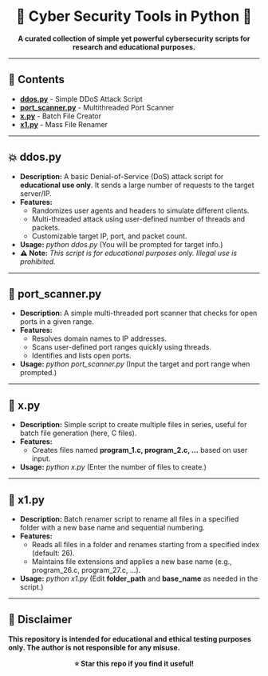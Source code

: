 <h1 align="center">🔐 Cyber Security Tools in Python 🔐</h1>
<p align="center">
  <b>A curated collection of simple yet powerful cybersecurity scripts for research and educational purposes.</b>
</p>

<hr>

<h2>📂 <b>Contents</b></h2>
<ul>
  <li><a href="#ddospy"><b>ddos.py</b></a> - Simple DDoS Attack Script</li>
  <li><a href="#portscannerpy"><b>port_scanner.py</b></a> - Multithreaded Port Scanner</li>
  <li><a href="#xpy"><b>x.py</b></a> - Batch File Creator</li>
  <li><a href="#x1py"><b>x1.py</b></a> - Mass File Renamer</li>
</ul>

<hr>

<h2 id="ddospy">💥 <b>ddos.py</b></h2>
<ul>
  <li><b>Description:</b> A basic Denial-of-Service (DoS) attack script for <b>educational use only</b>. It sends a large number of requests to the target server/IP.</li>
  <li><b>Features:</b>
    <ul>
      <li>Randomizes user agents and headers to simulate different clients.</li>
      <li>Multi-threaded attack using user-defined number of threads and packets.</li>
      <li>Customizable target IP, port, and packet count.</li>
    </ul>
  </li>
  <li><b>Usage:</b> <i>python ddos.py</i> (You will be prompted for target info.)</li>
  <li><b>⚠️ Note:</b> <i>This script is for educational purposes only. Illegal use is prohibited.</i></li>
</ul>

<hr>

<h2 id="portscannerpy">🔎 <b>port_scanner.py</b></h2>
<ul>
  <li><b>Description:</b> A simple multi-threaded port scanner that checks for open ports in a given range.</li>
  <li><b>Features:</b>
    <ul>
      <li>Resolves domain names to IP addresses.</li>
      <li>Scans user-defined port ranges quickly using threads.</li>
      <li>Identifies and lists open ports.</li>
    </ul>
  </li>
  <li><b>Usage:</b> <i>python port_scanner.py</i> (Input the target and port range when prompted.)</li>
</ul>

<hr>

<h2 id="xpy">📄 <b>x.py</b></h2>
<ul>
  <li><b>Description:</b> Simple script to create multiple files in series, useful for batch file generation (here, C files).</li>
  <li><b>Features:</b>
    <ul>
      <li>Creates files named <b>program_1.c, program_2.c, ...</b> based on user input.</li>
    </ul>
  </li>
  <li><b>Usage:</b> <i>python x.py</i> (Enter the number of files to create.)</li>
</ul>

<hr>

<h2 id="x1py">📝 <b>x1.py</b></h2>
<ul>
  <li><b>Description:</b> Batch renamer script to rename all files in a specified folder with a new base name and sequential numbering.</li>
  <li><b>Features:</b>
    <ul>
      <li>Reads all files in a folder and renames starting from a specified index (default: 26).</li>
      <li>Maintains file extensions and applies a new base name (e.g., program_26.c, program_27.c, ...).</li>
    </ul>
  </li>
  <li><b>Usage:</b> <i>python x1.py</i> (Edit <b>folder_path</b> and <b>base_name</b> as needed in the script.)</li>
</ul>

<hr>

<h2>🚨 <b>Disclaimer</b></h2>
<p>
  <b>This repository is intended for educational and ethical testing purposes only. The author is not responsible for any misuse.</b>
</p>

<p align="center">
  <b>⭐ Star this repo if you find it useful!</b>
</p>
